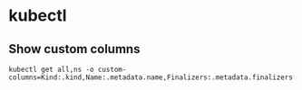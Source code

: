 # kubectl

## Show custom columns
```shell
kubectl get all,ns -o custom-columns=Kind:.kind,Name:.metadata.name,Finalizers:.metadata.finalizers
```
